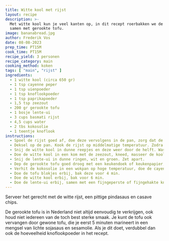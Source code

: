 ```yaml
---
title: Witte kool met rijst
layout: recipe
description: >-
  Met witte kool kun je veel kanten op, in dit recept roerbakken we de kool, 
  samen met gerookte tofu. 
image: bananabread.jpg
author: Frederik Vos
date: 08-08-2023
prep_time: PT15M
cook_time: PT15M
recipe_yield: 3 personen
recipe_category: main
cooking_method: koken
tags: [ "main", "rijst" ]
ingredients:
  - 1 witte kool (circa 650 gr)
  - 1 tsp cayenne peper
  - 1 tsp uienpoeder
  - 1 tsp knoflookpoeder
  - 1 tsp paprikapoeder
  - 1,5 tsp zeezout
  - 200 gr gerookte tofu
  - 1 bosje lente-ui
  - 3 cups basmati rijst
  - 4,5 cups water
  - 2 tbs kokosolie
  - 1 teentje knoflook
instructions:
  - Spoel de rijst goed af, doe deze vervolgens in de pan, zorg dat de rijst 1 cm onder water komt te staan.
  - Deksel op de pan. Kook de rijst op middelmatige temperatuur. Zodra het water kookt, nog 10 min koken. Zet daarna apart.
  - Snij de witte kool in dunne reepjes en deze weer door de helft. Was de witte kool met een vergiet onder stromend water.
  - Doe de witte kool in een kom met de zeezout, kneed, masseer de kool gedurende 3 minuten. Zet daarna apart.
  - Snij de lente-ui in dunne ringen, wit en groen. Zet apart.
  - Dep de gerookte tofu goed droog met een keukendoek of keukenpapier, en snij deze vervolgens in vierkante blokjes van 0,5 cm.
  - Verhit de kokosolie in een wokpan op hoge temperatuur, doe de cayennepeper, uienpoeder, knoflookpoeder en paprika poeder erbij, bak deze voor 1 min.
  - Doe de tofu blokjes erbij, bak deze voor 4 min.
  - Doe de witte kool erbij, bak voor 6 min.
  - Doe de lente-ui erbij, samen met een fijngeperste of fijngehakte knoflook. Bak voor 2 min.
---
```


Serveer het gerecht met de witte rijst, een pittige pindasaus en casave chips.

De gerookte tofu is in Nederland niet altijd eenvoudig te verkrijgen, 
ook houd niet iedereen van de toch best sterke smaak. 
Je kunt de tofu ook vervangen door gewone tofu, die je eerst 5 minuten marineert in een mengsel van lichte sojasaus en sesamolie.
Als je dit doet, verdubbel dan ook de hoeveelheid knoflookpoeder in het recept.
